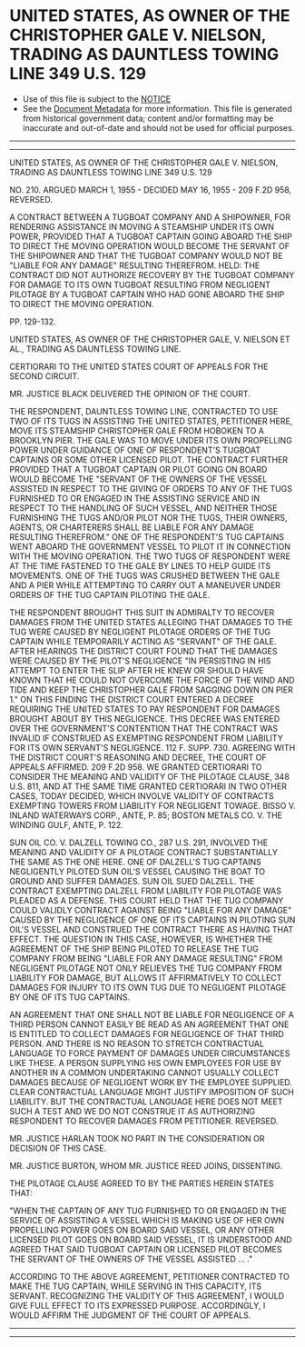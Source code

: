 ---
---

# UNITED STATES, AS OWNER OF THE CHRISTOPHER GALE V. NIELSON, TRADING AS DAUNTLESS TOWING LINE 349 U.S. 129

* Use of this file is subject to the [NOTICE](https://github.com/publicdocs/notice/blob/master/NOTICE)
* See the [Document Metadata](../../../) for more information.
  This file is generated from historical government data; content and/or formatting may be inaccurate and out-of-date and should not be used for official purposes.

----------
----------

UNITED STATES, AS OWNER OF THE CHRISTOPHER GALE V. NIELSON, TRADING AS DAUNTLESS TOWING LINE 349 U.S. 129

NO. 210.  ARGUED MARCH 1, 1955 - DECIDED MAY 16, 1955 - 209 F.2D 958, REVERSED.

A CONTRACT BETWEEN A TUGBOAT COMPANY AND A SHIPOWNER, FOR RENDERING ASSISTANCE IN MOVING A STEAMSHIP UNDER ITS OWN POWER, PROVIDED THAT A TUGBOAT CAPTAIN GOING ABOARD THE SHIP TO DIRECT THE MOVING OPERATION WOULD BECOME THE SERVANT OF THE SHIPOWNER AND THAT THE TUGBOAT COMPANY WOULD NOT BE "LIABLE FOR ANY DAMAGE" RESULTING THEREFROM.  HELD:  THE CONTRACT DID NOT AUTHORIZE RECOVERY BY THE TUGBOAT COMPANY FOR DAMAGE TO ITS OWN TUGBOAT RESULTING FROM NEGLIGENT PILOTAGE BY A TUGBOAT CAPTAIN WHO HAD GONE ABOARD THE SHIP TO DIRECT THE MOVING OPERATION.

PP. 129-132.

UNITED STATES, AS OWNER OF THE CHRISTOPHER GALE, V. NIELSON ET AL., TRADING AS DAUNTLESS TOWING LINE.

CERTIORARI TO THE UNITED STATES COURT OF APPEALS FOR THE SECOND CIRCUIT.

MR. JUSTICE BLACK DELIVERED THE OPINION OF THE COURT.

THE RESPONDENT, DAUNTLESS TOWING LINE, CONTRACTED TO USE TWO OF ITS TUGS IN ASSISTING THE UNITED STATES, PETITIONER HERE, MOVE ITS STEAMSHIP CHRISTOPHER GALE FROM HOBOKEN TO A BROOKLYN PIER.  THE GALE WAS TO MOVE UNDER ITS OWN PROPELLING POWER UNDER GUIDANCE OF ONE OF RESPONDENT'S TUGBOAT CAPTAINS OR SOME OTHER LICENSED PILOT.  THE CONTRACT FURTHER PROVIDED THAT A TUGBOAT CAPTAIN OR PILOT GOING ON BOARD WOULD BECOME THE "SERVANT OF THE OWNERS OF THE VESSEL ASSISTED IN RESPECT TO THE GIVING OF ORDERS TO ANY OF THE TUGS FURNISHED TO OR ENGAGED IN THE ASSISTING SERVICE AND IN RESPECT TO THE HANDLING OF SUCH VESSEL, AND NEITHER THOSE FURNISHING THE TUGS AND/OR PILOT NOR THE TUGS, THEIR OWNERS, AGENTS, OR CHARTERERS SHALL BE LIABLE FOR ANY DAMAGE RESULTING THEREFROM."  ONE OF THE RESPONDENT'S TUG CAPTAINS WENT ABOARD THE GOVERNMENT VESSEL TO PILOT IT IN CONNECTION WITH THE MOVING OPERATION.  THE TWO TUGS OF RESPONDENT WERE AT THE TIME FASTENED TO THE GALE BY LINES TO HELP GUIDE ITS MOVEMENTS.  ONE OF THE TUGS WAS CRUSHED BETWEEN THE GALE AND A PIER WHILE ATTEMPTING TO CARRY OUT A MANEUVER UNDER ORDERS OF THE TUG CAPTAIN PILOTING THE GALE.

THE RESPONDENT BROUGHT THIS SUIT IN ADMIRALTY TO RECOVER DAMAGES FROM THE UNITED STATES ALLEGING THAT DAMAGES TO THE TUG WERE CAUSED BY NEGLIGENT PILOTAGE ORDERS OF THE TUG CAPTAIN WHILE TEMPORARILY ACTING AS "SERVANT" OF THE GALE.  AFTER HEARINGS THE DISTRICT COURT FOUND THAT THE DAMAGES WERE CAUSED BY THE PILOT'S NEGLIGENCE "IN PERSISTING IN HIS ATTEMPT TO ENTER THE SLIP AFTER HE KNEW OR SHOULD HAVE KNOWN THAT HE COULD NOT OVERCOME THE FORCE OF THE WIND AND TIDE AND KEEP THE CHRISTOPHER GALE FROM SAGGING DOWN ON PIER 1."  ON THIS FINDING THE DISTRICT COURT ENTERED A DECREE REQUIRING THE UNITED STATES TO PAY RESPONDENT FOR DAMAGES BROUGHT ABOUT BY THIS NEGLIGENCE.  THIS DECREE WAS ENTERED OVER THE GOVERNMENT'S CONTENTION THAT THE CONTRACT WAS INVALID IF CONSTRUED AS EXEMPTING RESPONDENT FROM LIABILITY FOR ITS OWN SERVANT'S NEGLIGENCE.  112 F. SUPP. 730.  AGREEING WITH THE DISTRICT COURT'S REASONING AND DECREE, THE COURT OF APPEALS AFFIRMED.  209 F.2D 958.  WE GRANTED CERTIORARI TO CONSIDER THE MEANING AND VALIDITY OF THE PILOTAGE CLAUSE, 348 U.S. 811, AND AT THE SAME TIME GRANTED CERTIORARI IN TWO OTHER CASES, TODAY DECIDED, WHICH INVOLVE VALIDITY OF CONTRACTS EXEMPTING TOWERS FROM LIABILITY FOR NEGLIGENT TOWAGE.  BISSO V. INLAND WATERWAYS CORP., ANTE, P. 85; BOSTON METALS CO. V. THE WINDING GULF, ANTE, P. 122.

SUN OIL CO. V. DALZELL TOWING CO., 287 U.S. 291, INVOLVED THE MEANING AND VALIDITY OF A PILOTAGE CONTRACT SUBSTANTIALLY THE SAME AS THE ONE HERE.  ONE OF DALZELL'S TUG CAPTAINS NEGLIGENTLY PILOTED SUN OIL'S VESSEL CAUSING THE BOAT TO GROUND AND SUFFER DAMAGES.  SUN OIL SUED DALZELL.  THE CONTRACT EXEMPTING DALZELL FROM LIABILITY FOR PILOTAGE WAS PLEADED AS A DEFENSE.  THIS COURT HELD THAT THE TUG COMPANY COULD VALIDLY CONTRACT AGAINST BEING "LIABLE FOR ANY DAMAGE" CAUSED BY THE NEGLIGENCE OF ONE OF ITS CAPTAINS IN PILOTING SUN OIL'S VESSEL AND CONSTRUED THE CONTRACT THERE AS HAVING THAT EFFECT.  THE QUESTION IN THIS CASE, HOWEVER, IS WHETHER THE AGREEMENT OF THE SHIP BEING PILOTED TO RELEASE THE TUG COMPANY FROM BEING "LIABLE FOR ANY DAMAGE RESULTING" FROM NEGLIGENT PILOTAGE NOT ONLY RELIEVES THE TUG COMPANY FROM LIABILITY FOR DAMAGE, BUT ALLOWS IT AFFIRMATIVELY TO COLLECT DAMAGES FOR INJURY TO ITS OWN TUG DUE TO NEGLIGENT PILOTAGE BY ONE OF ITS TUG CAPTAINS.

AN AGREEMENT THAT ONE SHALL NOT BE LIABLE FOR NEGLIGENCE OF A THIRD PERSON CANNOT EASILY BE READ AS AN AGREEMENT THAT ONE IS ENTITLED TO COLLECT DAMAGES FOR NEGLIGENCE OF THAT THIRD PERSON.  AND THERE IS NO REASON TO STRETCH CONTRACTUAL LANGUAGE TO FORCE PAYMENT OF DAMAGES UNDER CIRCUMSTANCES LIKE THESE.  A PERSON SUPPLYING HIS OWN EMPLOYEES FOR USE BY ANOTHER IN A COMMON UNDERTAKING CANNOT USUALLY COLLECT DAMAGES BECAUSE OF NEGLIGENT WORK BY THE EMPLOYEE SUPPLIED.  CLEAR CONTRACTUAL LANGUAGE MIGHT JUSTIFY IMPOSITION OF SUCH LIABILITY.  BUT THE CONTRACTUAL LANGUAGE HERE DOES NOT MEET SUCH A TEST AND WE DO NOT CONSTRUE IT AS AUTHORIZING RESPONDENT TO RECOVER DAMAGES FROM PETITIONER.  REVERSED.

MR. JUSTICE HARLAN TOOK NO PART IN THE CONSIDERATION OR DECISION OF THIS CASE.

MR. JUSTICE BURTON, WHOM MR. JUSTICE REED JOINS, DISSENTING.

THE PILOTAGE CLAUSE AGREED TO BY THE PARTIES HEREIN STATES THAT:

"WHEN THE CAPTAIN OF ANY TUG FURNISHED TO OR ENGAGED IN THE SERVICE OF ASSISTING A VESSEL WHICH IS MAKING USE OF HER OWN PROPELLING POWER GOES ON BOARD SAID VESSEL, OR ANY OTHER LICENSED PILOT GOES ON BOARD SAID VESSEL, IT IS UNDERSTOOD AND AGREED THAT SAID TUGBOAT CAPTAIN OR LICENSED PILOT BECOMES THE SERVANT OF THE OWNERS OF THE VESSEL ASSISTED ...  ."

ACCORDING TO THE ABOVE AGREEMENT, PETITIONER CONTRACTED TO MAKE THE TUG CAPTAIN, WHILE SERVING IN THIS CAPACITY, ITS SERVANT.  RECOGNIZING THE VALIDITY OF THIS AGREEMENT, I WOULD GIVE FULL EFFECT TO ITS EXPRESSED PURPOSE.  ACCORDINGLY, I WOULD AFFIRM THE JUDGMENT OF THE COURT OF APPEALS.


----------
----------

